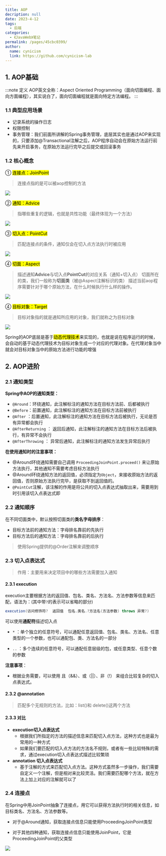 ```yaml
---
title: AOP
decription: null
date: 2023-4-12
tags: 
  - 后端
categories: 
  - 《JavaWeb》笔记
permalink: /pages/45cbc0399/
author: 
  name: cynicism
  link: https://github.com/cynicism-lab
---
```

## 1. AOP基础
:::note 定义
AOP英文全称：Aspect Oriented Programming（面向切面编程、面向方面编程），其实说白了，面向切面编程就是面向特定方法编程。
:::
### 1.1 典型应用场景
- 记录系统的操作日志
- 权限控制
- 事务管理：我们前面所讲解的Spring事务管理，底层其实也是通过AOP来实现的，只要添加@Transactional注解之后，AOP程序自动会在原始方法运行前先来开启事务，在原始方法运行完毕之后提交或回滚事务
### 1.2 核心概念  
① <mark>连接点：JoinPoint</mark>
>连接点指的是可以被aop控制的方法  

![](https://cdn.jsdelivr.net/gh/Cynicism-lab/MyResource@gh-pages/image/image-20230112160708474.40h6i4c0rj28.webp)

② <mark>通知：Advice</mark>
>指哪些重复的逻辑，也就是共性功能（最终体现为一个方法）  

![](https://cdn.jsdelivr.net/gh/Cynicism-lab/MyResource@gh-pages/image/image-20230112160852883.5q2e5g8pgfwg.webp)

③ <mark>切入点：PointCut</mark>  
>匹配连接点的条件，通知仅会在切入点方法执行时被应用

![](https://cdn.jsdelivr.net/gh/Cynicism-lab/MyResource@gh-pages/image/image-20230112161131937.76i8riafp08w.webp)

④ <mark>切面：Aspect</mark>   
>描述通知**Advice**与切入点**PointCut**的对应关系（通知+切入点）
>切面所在的类，我们一般称为**切面类**（被@Aspect注解标识的类）
>描述当前aop程序需要针对于哪个原始方法，在什么时候执行什么样的操作。

![](https://cdn.jsdelivr.net/gh/Cynicism-lab/MyResource@gh-pages/image/image-20230112161335186.3d4e9vvlhmv4.webp)

④ <mark>目标对象：Target</mark>  
>目标对象指的就是通知所应用的对象，我们就称之为目标对象

![](https://cdn.jsdelivr.net/gh/Cynicism-lab/MyResource@gh-pages/image/image-20230112161821401.2dk9kqeght8g.webp)

Spring的AOP底层是基于<mark>动态代理技术</mark>来实现的，也就是说在程序运行的时候，会自动的基于动态代理技术为目标对象生成一个对应的代理对象。在代理对象当中就会对目标对象当中的原始方法进行功能的增强

## 2. AOP进阶
### 2.1 通知类型
**Spring中AOP的通知类型：**

- `@Around`：环绕通知，此注解标注的通知方法在目标方法前、后都被执行
- `@Before`：前置通知，此注解标注的通知方法在目标方法前被执行
- `@After` ：后置通知，此注解标注的通知方法在目标方法后被执行，无论是否有异常都会执行
- `@AfterReturning` ： 返回后通知，此注解标注的通知方法在目标方法后被执行，有异常不会执行
- `@AfterThrowing` ： 异常后通知，此注解标注的通知方法发生异常后执行

**在使用通知时的注意事项：**

- @Around环绕通知需要自己调用 `ProceedingJoinPoint.proceed()` 来让原始方法执行，其他通知不需要考虑目标方法执行
- @Around环绕通知方法的返回值，必须指定为`Object`，来接收原始方法的返回值，否则原始方法执行完毕，是获取不到返回值的。
- `@PointCut`注解，该注解的作用是将公共的切入点表达式抽取出来，需要用到时引用该切入点表达式即
### 2.2 通知顺序
在不同切面类中，默认按照切面类的**类名字母排序**：

- 目标方法前的通知方法：字母排名靠前的先执行
- 目标方法后的通知方法：字母排名靠前的后执行

>使用Spring提供的@Order注解来调整顺序

### 2.3 切入点表达式
>作用：主要用来决定项目中的哪些方法需要加入通知

#### 2.3.1 execution
execution主要根据方法的返回值、包名、类名、方法名、方法参数等信息来匹配，语法为：(其中带`?`的表示可以省略的部分)
~~~java
execution(访问修饰符?  返回值  包名.类名.?方法名(方法参数) throws 异常?)
~~~
可以使用**通配符**描述切入点

- `*` ：单个独立的任意符号，可以通配任意返回值、包名、类名、方法名、任意类型的一个参数，也可以通配包、类、方法名的一部分

- `..` ：多个连续的任意符号，可以通配任意层级的包，或任意类型、任意个数的参数

**注意事项**：
- 根据业务需要，可以使用 且（&&）、或（||）、非（!） 来组合比较复杂的切入点表达式。
#### 2.3.2 @annotation
>匹配多个无规则的方法，比如：list()和 delete()这两个方法

#### 2.3.3 对比
- **execution切入点表达式**
  - 根据我们所指定的方法的描述信息来匹配切入点方法，这种方式也是最为常用的一种方式
  - 如果我们要匹配的切入点方法的方法名不规则，或者有一些比较特殊的需求，通过execution切入点表达式描述比较繁琐
- **annotation 切入点表达式**
  - 基于注解的方式来匹配切入点方法。这种方式虽然多一步操作，我们需要自定义一个注解，但是相对来比较灵活。我们需要匹配哪个方法，就在方法上加上对应的注解就可以了
### 2.4 连接点
在Spring中用JoinPoint抽象了连接点，用它可以获得方法执行时的相关信息，如目标类名、方法名、方法参数等。

- 对于@Around通知，获取连接点信息只能使用ProceedingJoinPoint类型

- 对于其他四种通知，获取连接点信息只能使用JoinPoint，它是ProceedingJoinPoint的父类型

![](https://cdn.jsdelivr.net/gh/Cynicism-lab/MyResource@gh-pages/image/QQ截图20230412161003.2smlt13479c0.webp)